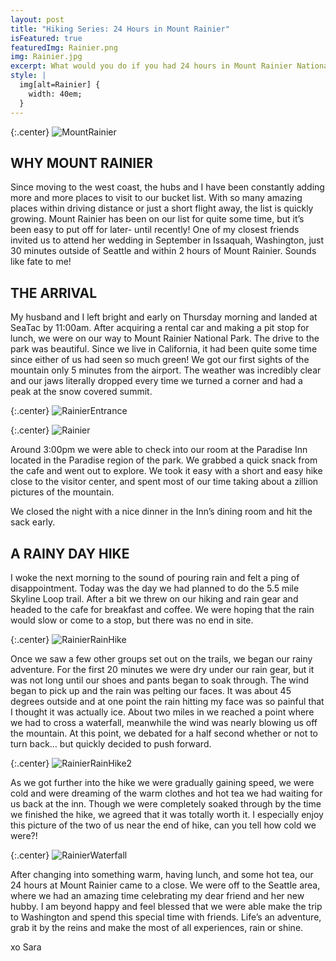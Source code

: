```yaml
---
layout: post
title: "Hiking Series: 24 Hours in Mount Rainier"
isFeatured: true
featuredImg: Rainier.png
img: Rainier.jpg
excerpt: What would you do if you had 24 hours in Mount Rainier National Park?
style: |
  img[alt=Rainier] {
    width: 40em;
  }
---
```


{:.center}
![MountRainier](/assets/images/MountRainier.jpg "MountRainier")

## WHY MOUNT RAINIER

Since moving to the west coast, the hubs and I have been constantly adding more and more places to visit to our bucket list. With so many amazing places within driving distance or just a short flight away, the list is quickly growing. Mount Rainier has been on our list for quite some time, but it’s been easy to put off for later- until recently! One of my closest friends invited us to attend her wedding in September in Issaquah, Washington, just 30 minutes outside of Seattle and within 2 hours of Mount Rainier. Sounds like fate to me!


## THE ARRIVAL

My husband and I left bright and early on Thursday morning and landed at SeaTac by 11:00am.  After acquiring a rental car and making a pit stop for lunch, we were on our way to Mount Rainier National Park. The drive to the park was beautiful.  Since we live in California, it had been quite some time since either of us had seen so much green!  We got our first sights of the mountain only 5 minutes from the airport. The weather was incredibly clear and our jaws literally dropped every time we turned a corner and had a peak at the snow covered summit. 


{:.center}
![RainierEntrance](/assets/images/RainierEntrance.jpg "RainierEntrance")


{:.center}
![Rainier](/assets/images/Rainier.jpg "Rainier")

Around 3:00pm we were able to check into our room at the Paradise Inn located in the Paradise region of the park.  We grabbed a quick snack from the cafe and went out to explore. We took it easy with a short and easy hike close to the visitor center, and spent most of our time taking about a zillion pictures of the mountain. 

We closed the night with a nice dinner in the Inn’s dining room and hit the sack early.

## A RAINY DAY HIKE

I woke the next morning to the sound of pouring rain and felt a ping of disappointment. Today was the day we had planned to do the 5.5 mile Skyline Loop trail. After a bit we threw on our hiking and rain gear and headed to the cafe for breakfast and coffee.  We were hoping that the rain would slow or come to a stop, but there was no end in site. 


{:.center}
![RainierRainHike](/assets/images/RainierRainHike.jpg "RainierRainHike")

Once we saw a few other groups set out on the trails, we began our rainy adventure. For the first 20 minutes we were dry under our rain gear, but it was not long until our shoes and pants began to soak through.  The wind began to pick up and the rain was pelting our faces.  It was about 45 degrees outside and at one point the rain hitting my face was so painful that I thought it was actually ice. About two miles in we reached a point where we had to cross a waterfall, meanwhile the wind was nearly blowing us off the mountain. At this point, we debated for a half second whether or not to turn back… but quickly decided to push forward. 


{:.center}
![RainierRainHike2](/assets/images/RainierRainHike2.jpg "RainierRainHike2")

As we got further into the hike we were gradually gaining speed, we were cold and were dreaming of the warm clothes and hot tea we had waiting for us back at the inn. Though we were completely soaked through by the time we finished the hike, we agreed that it was totally worth it. I especially enjoy this picture of the two of us near the end of hike, can you tell how cold we were?!


{:.center}
![RainierWaterfall](/assets/images/RainierWaterfall.jpg "RainierWaterfall")

After changing into something warm, having lunch, and some hot tea, our 24 hours at Mount Rainier came to a close. We were off to the Seattle area, where we had an amazing time celebrating my dear friend and her new hubby.  I am beyond happy and feel blessed that we were able make the trip to Washington and spend this special time with friends. Life’s an adventure, grab it by the reins and make the most of all experiences, rain or shine.


xo Sara
